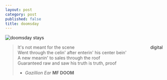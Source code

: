```yaml
---
layout: post
category: post
published: false
title: doomsday
---
```

![doomsday stays](/media/doomsday.jpeg)
<!--more-->
<span class='date' style='float:right;'>digital</span>  
  
  
  
>It's not meant for the scene  
>Went through the celin' after enterin' his center bein'  
>A new meanin' to sales through the roof  
>Guaranteed raw and saw his truth is truth, proof  
>  - *Gazillion Ear* **MF DOOM**  
